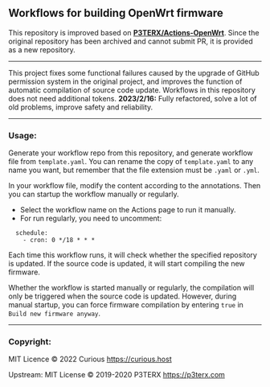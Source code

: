 ## Workflows for building OpenWrt firmware

This repository is improved based on **[P3TERX/Actions-OpenWrt](https://github.com/P3TERX/Actions-OpenWrt)**. Since the original repository has been archived and cannot submit PR, it is provided as a new repository.

- - -

This project fixes some functional failures caused by the upgrade of GitHub permission system in the original project, and improves the function of automatic compilation of source code update. Workflows in this repository does not need additional tokens.
**2023/2/16:** Fully refactored, solve a lot of old problems, improve safety and reliability.

- - -

### Usage:

 Generate your workflow repo from this repository, and generate workflow file from `template.yaml`. You can rename the copy of `template.yaml` to any name you want, but remember that the file extension must be `.yaml` or `.yml`. 

In your workflow file, modify the content according to the annotations. 
Then you can startup the workflow manually or regularly. 
+ Select the workflow name on the Actions page to run it manually.
+ For run regularly, you need to uncomment:
```
  schedule:
    - cron: 0 */18 * * *
``` 

Each time this workflow runs, it will check whether the specified repository is updated. If the source code is updated, it will start compiling the new firmware.

Whether the workflow is started manually or regularly, the compilation will only be triggered when the source code is updated. However, during manual startup, you can force firmware compilation by entering `true` in `Build new firmware anyway`.

- - -

### Copyright:
MIT Licence © 2022 Curious <https://curious.host> 

Upstream: MIT License © 2019-2020 P3TERX <https://p3terx.com>
